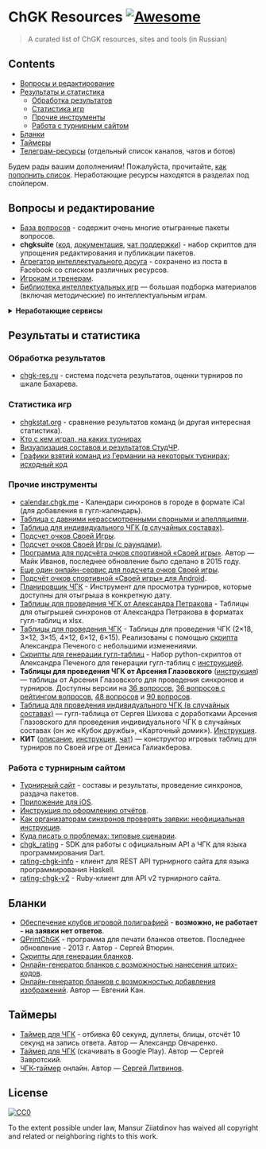 # ChGK Resources [![Awesome](https://awesome.re/badge.svg)](https://awesome.re)

> A curated list of ChGK resources, sites and tools (in Russian)


## Contents

- [Вопросы и редактирование](#вопросы-и-редактирование)
- [Результаты и статистика](#результаты-и-статистика)
  - [Обработка результатов](#обработка-результатов)
  - [Статистика игр](#статистика-игр)
  - [Прочие инструменты](#прочие-инструменты)
  - [Работа с турнирным сайтом](#работа-с-турнирным-сайтом)
- [Бланки](#бланки)
- [Таймеры](#таймеры)
- [Телеграм-ресурсы](tg-resources.md) (отдельный список каналов, чатов и ботов)

Будем рады вашим дополнениям! Пожалуйста, прочитайте, [как пополнить список](contributing.md).
Неработающие ресурсы находятся в разделах под спойлером.

## Вопросы и редактирование

- [База вопросов](http://db.chgk.info) - содержит очень многие отыгранные пакеты вопросов.
- **chgksuite** ([код](https://gitlab.com/peczony/chgksuite), [документация](https://peczony.gitlab.io/chgksuite/), [чат поддержки](https://t.me/chgksuite)) - набор скриптов для упрощения редактирования и публикации пакетов.
- [Агрегатор интеллектуального досуга](questions.md) - сохранено из поста в
  Facebook со списком различных ресурсов.
- [Игрокам и тренерам](for-training.md).
- [Библиотека интеллектуальных игр](https://chgknews.substack.com/p/library) — большая подборка материалов (включая методические) по интеллектуальным играм.

<details>

<summary><b>Неработающие сервисы</b></summary>

- [Канделябр](http://kand.info) - сервис оценки вопросов и пакетов.
- [Синхронизатор](http://sync.chgk.info) - сервис раздачи пакетов синхронов.

</details>

## Результаты и статистика

### Обработка результатов
- [chgk-res.ru](http://chgk-res.ru/) - система подсчета результатов, оценки турниров по шкале Бахарева.

### Статистика игр
- [chgkstat.org](http://chgkstat.org) - сравнение результатов команд (и другая интересная статистика).
- [Кто с кем играл, на каких турнирах](https://buff.pecheny.me/)
- [Визуализация составов и результатов СтудЧР](https://astrofyz.github.io/studchr_flow/).
- [Графики взятий команд из Германии на некоторых турнирах](https://dmitry-weirdo.github.io/chgk-graphs/); [исходный код](https://github.com/dmitry-weirdo/chgk-graphs)

### Прочие инструменты
- [calendar.chgk.me](https://calendar.chgk.me/) - Календари синхронов в городе в формате iCal (для добавления в гугл-календарь).
- [Таблица с давними нерассмотренными спорными и апелляциями](https://www.erubik.xyz/chgk/gaps.php).
- [Таблица для индивидуального ЧГК (в случайных составах)](http://dinabank.chgk.info/cardhouse_v3.rar).
- [Подсчет очков Своей Игры](https://ph1l74.github.io/si/).
- [Подсчет очков Своей Игры (с раундами)](https://ph1l74.github.io/si-old/).
- [Программа для подсчёта очков спортивной «Своей игры»](https://sourceforge.net/projects/sihelper/). Автор — Майк Иванов, последнее обновление было сделано в 2015 году.
- [Еще один онлайн-сервис для подсчета очков Своей игры](https://megakoko.github.io/).
- [Подсчёт очков спортивной «Своей игры» для Android](https://play.google.com/store/apps/details?id=com.atanana.sicounter).
- [Планировщик ЧГК](https://quiza.stalnuhhin.ee/chgkplan) - Инструмент для просмотра турниров, которые доступны для отыгрыша в конкретную дату.
- [Таблицы для проведения ЧГК от Александра Петракова](https://drive.google.com/drive/folders/1SrjwW0G4iB7WbubFuwzMzcOVZ19jLAoz) - Таблицы для отыгрышей синхронов от Александра Петракова в форматах гугл-таблиц и xlsx.
- [Таблицы для проведения ЧГК](https://drive.google.com/drive/u/0/folders/1A9onOQNn5w9Nvqih9ytiP93g9GZHvnbj) - Таблицы для проведения ЧГК (2×18, 3×12, 3×15, 4×12, 6×12, 6×15). Реализованы с помощью [скрипта](https://gitlab.com/peczony/google_sheet_writer) Александра Печеного с небольшими изменениями.
- [Скрипты для генерации гугл-таблиц](https://gitlab.com/peczony/google_sheet_writer) - Набор python-скриптов от Александра Печеного для генерации гугл-таблиц с [инструкцией](https://youtu.be/3J60QTNIm04).
- **Таблицы для проведения ЧГК от Арсения Глазовского** ([инструкция](https://docs.google.com/document/d/1nsERzE8sDHOFvJUlnHmoXa9R-0myhEkm43hNtuwXz1Q)) — таблицы от Арсения Глазовского для проведения синхронов и турниров. Доступны версии на [36 вопросов](https://docs.google.com/spreadsheets/d/1Lidm9vsvxszPRsPWhUwGcJBv3oEyaPSWNp4NSqP_m18), [36 вопросов с рейтингом вопросов](https://docs.google.com/spreadsheets/d/1h7Z-rww_HrgdrsOC1d7TeAhynyZmz9ybKxPLiROWOIQ), [48 вопросов](https://docs.google.com/spreadsheets/d/1_cqGtEmVZaQMcXTU3kolJxd6TFQoYWKzI1-_jGLEi6o) и [90 вопросов](https://docs.google.com/spreadsheets/d/1l9UKQzFs4kKpXRusLB-lr-_kLZzUlsvYecNKcj3ebNs).
- [Таблица для проведения индивидуального ЧГК (в случайных составах)](https://docs.google.com/spreadsheets/d/1P1l4ihxDj1krud8AOCvWbrR7wp-Nm8KZGfK0tZ6Vu3Y) — гугл-таблица от Сергея Шихова с доработками Арсения Глазовского для проведения индивидуального ЧГК в случайных составах (он же «Кубок дружбы», «Карточный домик»). [Инструкция](https://docs.google.com/document/d/1T3qqNqGWvydIFHJ4URGJGOYSgTDz5RLMOg2pxJPl9Ps/edit?tab=t.0#heading=h.21oa7r7gy94).
- **КИТ** ([описание](https://t.me/Anonsy_Svoyaka/167), [инструкция](https://docs.google.com/document/d/1gYYg4yQh9v9JN0duaVVJxnpe-fgkwjAfmhReIQnS2FM/edit?usp=sharing), [чат](https://t.me/+z75RRL5K5JVjOWU6)) — конструктор игровых таблиц для турниров по Своей игре от Дениса Галиакберова.

### Работа с турнирным сайтом
- [Турнирный сайт](https://rating.chgk.info) - составы и результаты, проведение синхронов, раздача пакетов.
- [Приложение для iOS](https://apps.apple.com/us/app/%D1%80%D0%B5%D0%B9%D1%82%D0%B8%D0%BD%D0%B3-%D1%87%D0%B3%D0%BA/id1473491668?l=ru&ls=1).
- [Инструкция по оформлению отчётов](https://docs.google.com/document/d/14LoFPkbq4JeksrYrpa87-bkDVDUUS3hsl0MvQ2mnGgY/edit).
- [Как организаторам синхронов проверять заявки: неофициальная инструкция](https://ru-chgk.livejournal.com/2877606.html).
- [Куда писать о проблемах: типовые сценарии](rating-chgk-info-problems-asking-for-help.md).
- [chgk_rating](https://pub.dev/packages/chgk_rating) - SDK для работы с официальным API 
а ЧГК для языка программирования Dart.
- [rating-chgk-info](https://hackage.haskell.org/package/rating-chgk-info) - клиент для REST API турнирного сайта для языка программирования Haskell.
- [rating-chgk-v2](https://github.com/bodrovis/rating-chgk-v2) - Ruby-клиент для API v2 турнирного сайта.

## Бланки

- [Обеспечение клубов игровой полиграфией](http://www.chgk-blanki.ru) - **возможно, не работает - на заявки нет ответов**.
- [QPrintChGK](https://sites.google.com/site/vturinsa/программы/qprintchgk-бланки-ответов-для-спортивного-чтогдекогда) - программа для печати бланков ответов. Последнее обновление - 2013 г. Автор - Сергей Втюрин.
- [Скрипты для генерации бланков](https://gitlab.com/peczony/blanks_gen).
- [Онлайн-генератор бланков с возможностью нанесения штрих-кодов](http://old.chgk-res.ru/blanks_generator).
- [Онлайн-генератор бланков с возможностью добавления изображений](https://blank.shchr.ru/). Автор — Евгений Кан.

## Таймеры

- [Таймер для ЧГК](https://play.google.com/store/apps/details?id=net.rationalstargazer.chtogdekogdatimer) - отбивка 60 секунд, дуплеты, блицы, отсчёт 10 секунд на запись ответа. Автор — Александр Овчаренко.
- [Таймер для ЧГК](https://play.google.com/store/apps/details?id=biz.artega.timer.chgk) (скачивать в Google Play). Автор — Сергей Завротский.
- [ЧГК-таймер](https://chgk-timer.ru/) онлайн. Автор — [Сергей Литвинов](https://litvinovs.net/).

## License

[![CC0](https://mirrors.creativecommons.org/presskit/buttons/88x31/svg/cc-zero.svg)](https://creativecommons.org/publicdomain/zero/1.0)

To the extent possible under law, Mansur Ziiatdinov has waived all copyright and
related or neighboring rights to this work.
